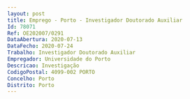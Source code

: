 ```yaml
--- 
layout: post
title: Emprego - Porto - Investigador Doutorado Auxiliar
Id: 78071
Ref: OE202007/0291
DataAbertura: 2020-07-13
DataFecho: 2020-07-24
Trabalho: Investigador Doutorado Auxiliar
Empregador: Universidade do Porto
Descricao: Investigação
CodigoPostal: 4099-002 PORTO
Concelho: Porto
Distrito: Porto
--- 
```

